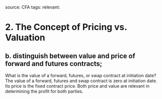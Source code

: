 source: CFA
tags: 
relevant: 

# 2. The Concept of Pricing vs. Valuation

## b. distinguish between value and price of forward and futures contracts;

What is the value of a forward, futures, or swap contract at initiation date?
The value of a forward, futures and swap contract is zero at initiation date. Its price is the fixed contract price. Both price and value are relevant in determining the profit for both parties.

